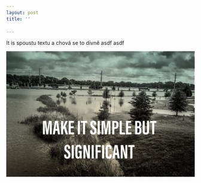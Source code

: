 ```yaml
---
layout: post
title: ''

---
```

It is spoustu textu a chová se to divně asdf asdf

![](/fotky/6BBF9315-49F0-4C89-B7F4-CC520241A100.jpeg)